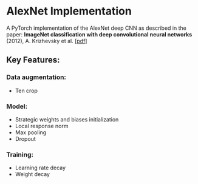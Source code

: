 # AlexNet Implementation

A PyTorch implementation of the AlexNet deep CNN as described in the paper: <strong>ImageNet classification with deep convolutional neural networks</strong> (2012), A. Krizhevsky et al. <a href="http://papers.nips.cc/paper/4824-imagenet-classification-with-deep-convolutional-neural-networks.pdf">[pdf]</a>

## Key Features:

### Data augmentation:
- Ten crop

### Model:
- Strategic weights and biases initialization
- Local response norm
- Max pooling
- Dropout

### Training:
- Learning rate decay
- Weight decay